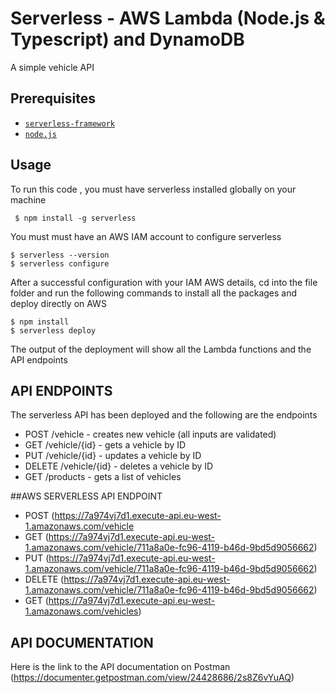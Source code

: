 # Serverless - AWS Lambda (Node.js & Typescript) and DynamoDB

A simple vehicle API


## Prerequisites

- [`serverless-framework`](https://github.com/serverless/serverless)
- [`node.js`](https://nodejs.org)

## Usage

To run this code , you must have serverless installed globally on your machine

```
 $ npm install -g serverless
```
You must must have an AWS IAM account to configure serverless
 ```
 $ serverless --version
 $ serverless configure

```
After a successful configuration with your IAM AWS details, cd into the file folder and run the following commands to install all the packages and deploy directly on AWS
 ```
 $ npm install
 $ serverless deploy

```
The output of the deployment will show all the Lambda functions and the API endpoints

## API ENDPOINTS

The serverless API has been deployed and the following are the endpoints

- POST /vehicle - creates new vehicle (all inputs are validated)
- GET /vehicle/{id} - gets a vehicle by ID
- PUT /vehicle/{id} - updates a vehicle by ID
- DELETE /vehicle/{id} - deletes a vehicle by ID
- GET /products - gets a list of vehicles

##AWS SERVERLESS API ENDPOINT
- POST (https://7a974vj7d1.execute-api.eu-west-1.amazonaws.com/vehicle 
- GET (https://7a974vj7d1.execute-api.eu-west-1.amazonaws.com/vehicle/711a8a0e-fc96-4119-b46d-9bd5d9056662)
- PUT (https://7a974vj7d1.execute-api.eu-west-1.amazonaws.com/vehicle/711a8a0e-fc96-4119-b46d-9bd5d9056662)
- DELETE (https://7a974vj7d1.execute-api.eu-west-1.amazonaws.com/vehicle/711a8a0e-fc96-4119-b46d-9bd5d9056662)
- GET (https://7a974vj7d1.execute-api.eu-west-1.amazonaws.com/vehicles)

## API DOCUMENTATION
Here is the link to the API documentation on Postman (https://documenter.getpostman.com/view/24428686/2s8Z6vYuAQ)
